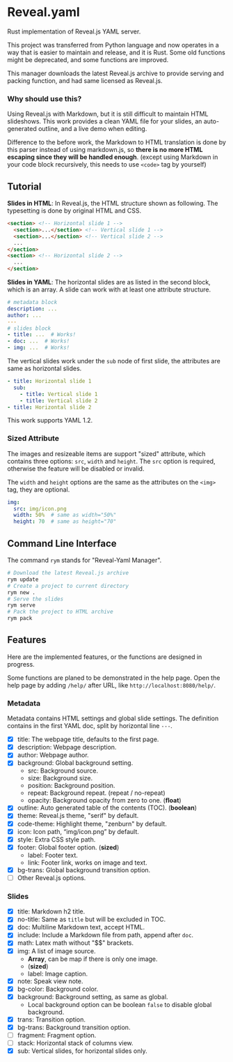 # Reveal.yaml

Rust implementation of Reveal.js YAML server.

This project was transferred from Python language and now operates in a way that is easier to maintain and release, and it is Rust.
Some old functions might be deprecated, and some functions are improved.

This manager downloads the latest Reveal.js archive to provide serving and packing function, and had same licensed as Reveal.js.

### Why should use this?

Using Reveal.js with Markdown, but it is still difficult to maintain HTML slideshows. This work provides a clean YAML file for your slides, an auto-generated outline, and a live demo when editing.

Difference to the before work, the Markdown to HTML translation is done by this parser instead of using markdown.js, so **there is no more HTML escaping since they will be handled enough**. (except using Markdown in your code block recursively, this needs to use `<code>` tag by yourself)

## Tutorial

**Slides in HTML**: In Reveal.js, the HTML structure shown as following. The typesetting is done by original HTML and CSS.
```html
<section> <!-- Horizontal slide 1 -->
  <section>...</section> <!-- Vertical slide 1 -->
  <section>...</section> <!-- Vertical slide 2 -->
  ...
</section>
<section> <!-- Horizontal slide 2 -->
  ...
</section>
```
**Slides in YAML**: The horizontal slides are as listed in the second block, which is an array. A slide can work with at least one attribute structure.
```yaml
# metadata block
description: ...
author: ...
---
# slides block
- title: ...  # Works!
- doc: ...  # Works!
- img: ...  # Works!
```
The vertical slides work under the `sub` node of first slide, the attributes are same as horizontal slides.
```yaml
- title: Horizontal slide 1
  sub:
    - title: Vertical slide 1
    - title: Vertical slide 2
- title: Horizontal slide 2
```
This work supports YAML 1.2.

### Sized Attribute

The images and resizeable items are support "sized" attribute, which contains three options: `src`, `width` and `height`. The `src` option is required, otherwise the feature will be disabled or invalid.

The `width` and `height` options are the same as the attributes on the `<img>` tag, they are optional.

```yaml
img:
  src: img/icon.png
  width: 50%  # same as width="50%"
  height: 70  # same as height="70"
```

## Command Line Interface

The command `rym` stands for "Reveal-Yaml Manager".
```bash
# Download the latest Reveal.js archive
rym update
# Create a project to current directory
rym new .
# Serve the slides
rym serve
# Pack the project to HTML archive
rym pack
```

## Features

Here are the implemented features, or the functions are designed in progress.

Some functions are planed to be demonstrated in the help page. Open the help page by adding `/help/` after URL, like `http://localhost:8080/help/`.

### Metadata

Metadata contains HTML settings and global slide settings.
The definition contains in the first YAML doc, split by horizontal line `---`.

+ [x] title: The webpage title, defaults to the first page.
+ [x] description: Webpage description.
+ [x] author: Webpage author.
+ [x] background: Global background setting.
  + src: Background source.
  + size: Background size.
  + position: Background position.
  + repeat: Background repeat. (repeat / no-repeat)
  + opacity: Background opacity from zero to one. (**float**)
+ [x] outline: Auto generated table of the contents (TOC). (**boolean**)
+ [x] theme: Reveal.js theme, "serif" by default.
+ [x] code-theme: Highlight theme, "zenburn" by default.
+ [x] icon: Icon path, “img/icon.png” by default.
+ [x] style: Extra CSS style path.
+ [x] footer: Global footer option. (**sized**)
  + label: Footer text.
  + link: Footer link, works on image and text.
+ [x] bg-trans: Global background transition option.
+ [ ] Other Reveal.js options.

### Slides

+ [x] title: Markdown h2 title.
+ [x] no-title: Same as `title` but will be excluded in TOC.
+ [x] doc: Multiline Markdown text, accept HTML.
+ [x] include: Include a Markdown file from path, append after `doc`.
+ [x] math: Latex math without "$$" brackets.
+ [x] img: A list of image source.
  + **Array**, can be map if there is only one image.
  + (**sized**)
  + label: Image caption.
+ [x] note: Speak view note.
+ [x] bg-color: Background color.
+ [x] background: Background setting, as same as global.
  + Local background option can be boolean `false` to disable global background.
+ [x] trans: Transition option.
+ [x] bg-trans: Background transition option.
+ [ ] fragment: Fragment option.
+ [ ] stack: Horizontal stack of columns view.
+ [x] sub: Vertical slides, for horizontal slides only.
